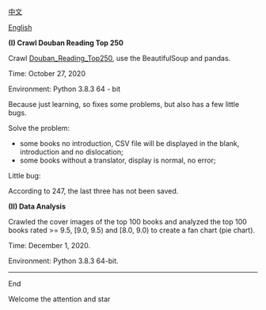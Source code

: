 [中文](README_zh.md)

[English](README.md)

**(I) Crawl Douban Reading Top 250**

Crawl [Douban_Reading_Top250](https://book.douban.com/top250?start=0), use the BeautifulSoup and pandas.

Time: October 27, 2020

Environment: Python 3.8.3 64 - bit

Because just learning, so fixes some problems, but also has a few little bugs.

Solve the problem:

+ some books no introduction, CSV file will be displayed in the blank, introduction and no dislocation;
+ some books without a translator, display is normal, no error;

Little bug:

According to 247, the last three has not been saved.

**(II) Data Analysis**

Crawled the cover images of the top 100 books and analyzed the top 100 books rated >= 9.5, [9.0, 9.5) and [8.0, 9.0) to create a fan chart (pie chart).

Time: December 1, 2020.

Environment: Python 3.8.3 64-bit.

-------------------------------------------------
End

Welcome the attention and star
